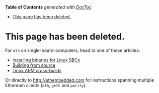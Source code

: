 <!-- START doctoc generated TOC please keep comment here to allow auto update -->
<!-- DON'T EDIT THIS SECTION, INSTEAD RE-RUN doctoc TO UPDATE -->
**Table of Contents**  *generated with [DocToc](https://github.com/thlorenz/doctoc)*

- [This page has been deleted.](#this-page-has-been-deleted)

<!-- END doctoc generated TOC please keep comment here to allow auto update -->

# This page has been deleted.

For `eth` on single-board-computers, head to one of these articles:
- [Installing binaries for Linux SBCs](http://www.ethdocs.org/en/latest/ethereum-clients/cpp-ethereum/installing-binaries/linux-sbcs.html)
- [Building from source](http://www.ethdocs.org/en/latest/ethereum-clients/cpp-ethereum/building-from-source/index.html#building-from-source)
- [Linux ARM cross-builds](http://www.ethdocs.org/en/latest/ethereum-clients/cpp-ethereum/building-from-source/linux-arm.html).

Or directly to http://ethembedded.com for instructions spanning multiple Ethereum clients (`eth`, `geth` and `parity`).
